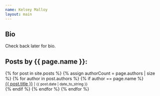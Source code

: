 ```yaml
---
name: Kelsey Malloy
layout: main
---
```


<article class="author-bio">
  <h2>Bio</h2>
  Check back later for bio.
</article>

<article class="post-list">
  <h2>Posts by {{ page.name }}:</h2>
  {% for post in site.posts %}
    {% assign authorCount = page.authors | size %}
    {% for author in post.authors %}
      {% if author == page.name %}
        <div class="author-list">
          <span><a href="{{ site.baseurl }}{{ post.url }}">{{ post.title }}</a></span>
          <small><span>| {{ post.date | date_to_string }}</span></small>
        </div>
      {% endif %}
    {% endfor %}
  {% endfor %}
</article>
